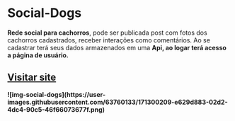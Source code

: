 # Social-Dogs
<strong>Rede social para cachorros</strong>,  pode ser publicada post com fotos dos cachorros cadastrados, receber interações como comentários.
Ao se cadastrar terá seus dados armazenados em uma <strong>Api<strong/>, ao logar terá acesso a página de usuário.
<h2><a href="https://socialdogs.netlify.app/" target="_blank">Visitar site</a></h2>
  ![img-social-dogs](https://user-images.githubusercontent.com/63760133/171300209-e629d883-02d2-4dc4-90c5-46f66073677f.png)


